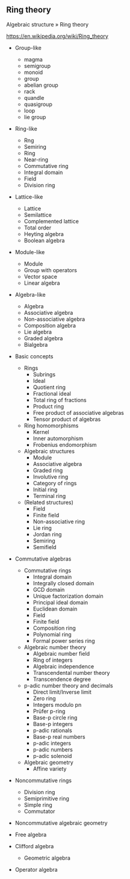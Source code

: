## Ring theory

Algebraic structure » Ring theory

https://en.wikipedia.org/wiki/Ring_theory


* Group-like
  + magma
  + semigroup
  + monoid
  + group
  + abelian group
  - rack
  - quandle
  - quasigroup
  - loop
  - lie group
* Ring-like
  + Rng
  + Semiring
  + Ring
  - Near-ring
  - Commutative ring
  - Integral domain
  - Field
  - Division ring
* Lattice-like
  - Lattice
  - Semilattice
  - Complemented lattice
  - Total order
  - Heyting algebra
  - Boolean algebra
* Module-like
  - Module
  - Group with operators
  - Vector space
  - Linear algebra
* Algebra-like
  - Algebra
  - Associative algebra
  - Non-associative algebra
  - Composition algebra
  - Lie algebra
  - Graded algebra
  - Bialgebra

* Basic concepts
  * Rings
    - Subrings
    - Ideal
    - Quotient ring
    - Fractional ideal
    - Total ring of fractions
    - Product ring
    - Free product of associative algebras
    - Tensor product of algebras
  * Ring homomorphisms
    - Kernel
    - Inner automorphism
    - Frobenius endomorphism
  * Algebraic structures
    - Module
    - Associative algebra
    - Graded ring
    - Involutive ring
    - Category of rings
    - Initial ring 
    - Terminal ring 
  * (Related structures)
    - Field
    - Finite field
    - Non-associative ring
    - Lie ring
    - Jordan ring
    - Semiring
    - Semifield

* Commutative algebras
  * Commutative rings
    - Integral domain
    - Integrally closed domain
    - GCD domain
    - Unique factorization domain
    - Principal ideal domain
    - Euclidean domain
    - Field
    - Finite field
    - Composition ring
    - Polynomial ring
    - Formal power series ring
  * Algebraic number theory
    - Algebraic number field
    - Ring of integers
    - Algebraic independence
    - Transcendental number theory
    - Transcendence degree
  * p-adic number theory and decimals
    - Direct limit/Inverse limit
    - Zero ring 
    - Integers modulo pn 
    - Prüfer p-ring 
    - Base-p circle ring 
    - Base-p integers 
    - p-adic rationals 
    - Base-p real numbers 
    - p-adic integers 
    - p-adic numbers 
    - p-adic solenoid 
  * Algebraic geometry
    - Affine variety

* Noncommutative rings
  - Division ring
  - Semiprimitive ring
  - Simple ring
  - Commutator
* Noncommutative algebraic geometry
* Free algebra
* Clifford algebra
  - Geometric algebra
* Operator algebra
